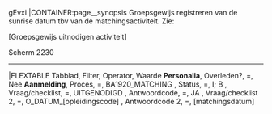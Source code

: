 gEvxi
|CONTAINER:page__synopsis
Groepsgewijs registreren van de sunrise datum tbv van de matchingsactiviteit. Zie:

[Groepsgewijs uitnodigen activiteit]

Scherm 2230
_____
|FLEXTABLE
Tabblad,        Filter,            Operator, Waarde
**Personalia**, Overleden?,        =,        Nee
**Aanmelding**, Proces,            =,        BA1920_MATCHING
              , Status,            =,        I; B
              , Vraag/checklist,   =,        UITGENODIGD
              , Antwoordcode,      =,        JA
              , Vraag/checklist 2, =,        O_DATUM_[opleidingscode]
              , Antwoordcode 2,    =,        [matchingsdatum]
